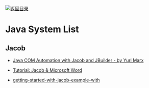 [![返回目录](https://user-images.githubusercontent.com/5803001/38079637-ff0abcf0-3371-11e8-9b76-ad651620afc7.jpg)](https://github.com/wxyyxc1992/Awesome-Lists) 
 
 
# Java System List

## Jacob

- [Java COM Automation with Jacob and JBuilder - by Yuri Marx](http://edn.embarcadero.com/article/33305)

- [Tutorial: Jacob & Microsoft Word](http://www.land-of-kain.de/docs/jacob/)

- [getting-started-with-jacob-example-with](http://www.javaquery.com/2013/12/getting-started-with-jacob-example-with.html)